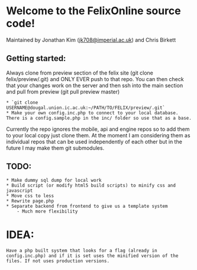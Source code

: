 # Welcome to the FelixOnline source code!

Maintained by Jonathan Kim (jk708@imperial.ac.uk) and Chris Birkett

## Getting started:
Always clone from preview section of the felix site (git clone felix/preview/.git) and ONLY EVER push to that repo. You can then check that your changes work on the server and then ssh into the main section and pull from preview (git pull preview master)

    * `git clone USERNAME@dougal.union.ic.ac.uk:~/PATH/TO/FELIX/preview/.git`
    * Make your own config.inc.php to connect to your local database. There is a config.sample.php in the inc/ folder so use that as a base.

Currently the repo ignores the mobile, api and engine repos so to add them to your local copy just clone them. At the moment I am considering them as individual repos that can be used independently of each other but in the future I may make them git submodules.  

## TODO:
    * Make dummy sql dump for local work
    * Build script (or modify html5 build scripts) to minify css and javascript
    * Move css to less
    * Rewrite page.php
    * Separate backend from frontend to give us a template system
        - Much more flexibility 

# IDEA:
    Have a php built system that looks for a flag (already in config.inc.php) and if it is set uses the minified version of the files. If not uses production versions. 

